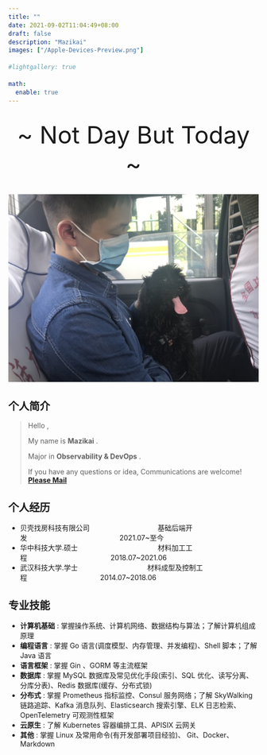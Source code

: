 ```yaml
---
title: ""
date: 2021-09-02T11:04:49+08:00
draft: false
description: "Mazikai"
images: ["/Apple-Devices-Preview.png"]

#lightgallery: true

math:
  enable: true
---
```


<br />
<div align='center' ><font size='70'>~ Not Day But Today ~</font></div>
<br />

![拍摄于宜昌](/images/mazikai002.png "2020年拍摄于宜昌")

## 个人简介
>
> Hello , 
> 
> My name is **Mazikai** .
>
> Major in **Observability & DevOps** .
> 
> If you have any questions or idea, Communications are welcome!&emsp;[**Please Mail**](http://mazikai002@gmail.com)

## 个人经历

* 贝壳找房科技有限公司&emsp;&emsp;&emsp;&emsp;&emsp;&emsp;&emsp;&emsp;&emsp;&ensp; 基础后端开发&emsp;&emsp;&emsp;&emsp;&emsp;&emsp;&emsp;&emsp;&emsp;&emsp;&emsp;&emsp;&emsp; 2021.07~至今
* 华中科技大学.硕士&emsp;&emsp;&emsp;&emsp;&emsp;&emsp;&emsp;&emsp;&emsp;&emsp;&emsp;&ensp;材料加工工程&emsp;&emsp;&emsp;&emsp;&emsp;&emsp;&emsp;&emsp;&emsp;&emsp;&emsp;&emsp;2018.07~2021.06
* 武汉科技大学.学士&emsp;&emsp;&emsp;&emsp;&emsp;&emsp;&emsp;&emsp;&emsp;&emsp;材料成型及控制工程&emsp;&emsp;&emsp;&emsp;&emsp;&emsp;&emsp;&emsp;&emsp;&emsp;&ensp;2014.07~2018.06

## 专业技能

- **计算机基础** : 掌握操作系统、计算机网络、数据结构与算法；了解计算机组成原理
- **编程语言** : 掌握 Go 语言(调度模型、内存管理、并发编程)、Shell 脚本；了解 Java 语言
- **语言框架** : 掌握 Gin 、GORM 等主流框架
- **数据库** : 掌握 MySQL 数据库及常见优化手段(索引、SQL 优化、读写分离、分库分表)、Redis 数据库(缓存、分布式锁)
- **分布式** : 掌握 Prometheus 指标监控、Consul 服务网络；了解 SkyWalking 链路追踪、Kafka 消息队列、Elasticsearch 搜索引擎、ELK 日志检索、OpenTelemetry 可观测性框架
- **云原生** : 了解 Kubernetes 容器编排工具、APISIX 云网关
- **其他** : 掌握 Linux 及常用命令(有开发部署项目经验)、 Git、Docker、Markdown
